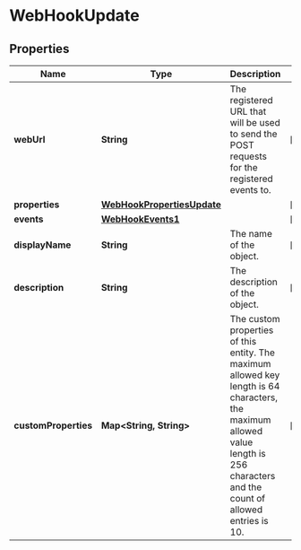 # WebHookUpdate

## Properties
Name | Type | Description | Notes
------------ | ------------- | ------------- | -------------
**webUrl** | **String** | The registered URL that will be used to send the POST requests for the registered events to. |  [optional]
**properties** | [**WebHookPropertiesUpdate**](WebHookPropertiesUpdate.md) |  |  [optional]
**events** | [**WebHookEvents1**](WebHookEvents1.md) |  |  [optional]
**displayName** | **String** | The name of the object. |  [optional]
**description** | **String** | The description of the object. |  [optional]
**customProperties** | **Map&lt;String, String&gt;** | The custom properties of this entity. The maximum allowed key length is 64 characters, the maximum  allowed value length is 256 characters and the count of allowed entries is 10. |  [optional]
